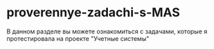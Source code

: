 # proverennye-zadachi-s-MAS

В данном разделе вы можете ознакомиться с задачами, которые я протестировала на проекте "Учетные системы"

